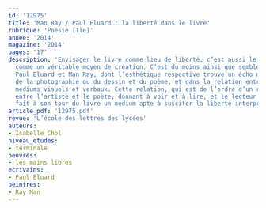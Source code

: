 ```yaml
---
id: '12975'
title: 'Man Ray / Paul Eluard : la liberté dans le livre'
rubrique: 'Poésie [Tle]'
annee: '2014'
magazine: '2014'
pages: '17'
description: 'Envisager le livre comme lieu de liberté, c’est aussi le concevoir
  comme un véritable moyen de création. C’est du moins ainsi que semblent l’entendre
  Paul Eluard et Man Ray, dont l’esthétique respective trouve un écho dans le croisement
  de la photographie ou du dessin et du poème, et dans la relation entre ces deux
  mediums visuels et verbaux. Cette relation, qui est de l’ordre d’un regard qui circule
  entre l’artiste et le poète, donnant à voir et à lire, et le lecteur spectateur,
  fait à son tour du livre un medium apte à susciter la liberté interprétative...'
article_pdf: '12975.pdf'
revue: 'L’école des lettres des lycées'
auteurs:
- Isabelle Chol
niveau_etudes:
- terminale
oeuvres:
- les mains libres
ecrivains:
- Paul Eluard
peintres:
- Ray Man
---
```

